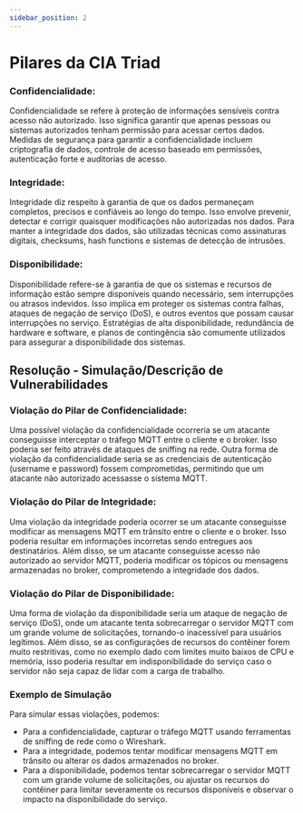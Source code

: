```yaml
---
sidebar_position: 2
---
```


# Pilares da CIA Triad 

### Confidencialidade:
Confidencialidade se refere à proteção de informações sensíveis contra acesso não autorizado. Isso significa garantir que apenas pessoas ou sistemas autorizados tenham permissão para acessar certos dados. Medidas de segurança para garantir a confidencialidade incluem criptografia de dados, controle de acesso baseado em permissões, autenticação forte e auditorias de acesso.

### Integridade:
Integridade diz respeito à garantia de que os dados permaneçam completos, precisos e confiáveis ao longo do tempo. Isso envolve prevenir, detectar e corrigir quaisquer modificações não autorizadas nos dados. Para manter a integridade dos dados, são utilizadas técnicas como assinaturas digitais, checksums, hash functions e sistemas de detecção de intrusões.

### Disponibilidade:
Disponibilidade refere-se à garantia de que os sistemas e recursos de informação estão sempre disponíveis quando necessário, sem interrupções ou atrasos indevidos. Isso implica em proteger os sistemas contra falhas, ataques de negação de serviço (DoS), e outros eventos que possam causar interrupções no serviço. Estratégias de alta disponibilidade, redundância de hardware e software, e planos de contingência são comumente utilizados para assegurar a disponibilidade dos sistemas.

## Resolução - Simulação/Descrição de Vulnerabilidades

### Violação do Pilar de Confidencialidade:
Uma possível violação da confidencialidade ocorreria se um atacante conseguisse interceptar o tráfego MQTT entre o cliente e o broker. Isso poderia ser feito através de ataques de sniffing na rede.
Outra forma de violação da confidencialidade seria se as credenciais de autenticação (username e password) fossem comprometidas, permitindo que um atacante não autorizado acessasse o sistema MQTT.

### Violação do Pilar de Integridade:
Uma violação da integridade poderia ocorrer se um atacante conseguisse modificar as mensagens MQTT em trânsito entre o cliente e o broker. Isso poderia resultar em informações incorretas sendo entregues aos destinatários.
Além disso, se um atacante conseguisse acesso não autorizado ao servidor MQTT, poderia modificar os tópicos ou mensagens armazenadas no broker, comprometendo a integridade dos dados.

### Violação do Pilar de Disponibilidade:
Uma forma de violação da disponibilidade seria um ataque de negação de serviço (DoS), onde um atacante tenta sobrecarregar o servidor MQTT com um grande volume de solicitações, tornando-o inacessível para usuários legítimos.
Além disso, se as configurações de recursos do contêiner forem muito restritivas, como no exemplo dado com limites muito baixos de CPU e memória, isso poderia resultar em indisponibilidade do serviço caso o servidor não seja capaz de lidar com a carga de trabalho.


### Exemplo de Simulação
Para simular essas violações, podemos: 

- Para a confidencialidade, capturar o tráfego MQTT usando ferramentas de sniffing de rede como o Wireshark.
- Para a integridade, podemos tentar modificar mensagens MQTT em trânsito ou alterar os dados armazenados no broker.
- Para a disponibilidade, podemos tentar sobrecarregar o servidor MQTT com um grande volume de solicitações, ou ajustar os recursos do contêiner para limitar severamente os recursos disponíveis e observar o impacto na disponibilidade do serviço.


